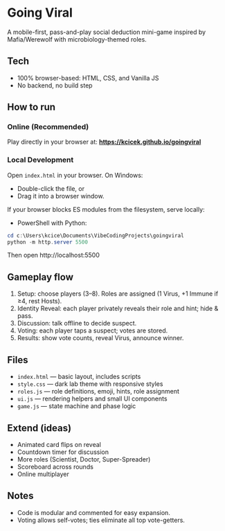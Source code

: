 
# Going Viral


A mobile-first, pass-and-play social deduction mini-game inspired by Mafia/Werewolf with microbiology-themed roles.

## Tech
- 100% browser-based: HTML, CSS, and Vanilla JS
- No backend, no build step

## How to run

### Online (Recommended)
Play directly in your browser at: **https://kcicek.github.io/goingviral**

### Local Development
Open `index.html` in your browser. On Windows:

- Double-click the file, or
- Drag it into a browser window.

If your browser blocks ES modules from the filesystem, serve locally:

- PowerShell with Python:

```powershell
cd c:\Users\kcice\Documents\VibeCodingProjects\goingviral
python -m http.server 5500
```

Then open http://localhost:5500

## Gameplay flow
1. Setup: choose players (3–8). Roles are assigned (1 Virus, +1 Immune if ≥4, rest Hosts).
2. Identity Reveal: each player privately reveals their role and hint; hide & pass.
3. Discussion: talk offline to decide suspect.
4. Voting: each player taps a suspect; votes are stored.
5. Results: show vote counts, reveal Virus, announce winner.

## Files
- `index.html` — basic layout, includes scripts
- `style.css` — dark lab theme with responsive styles
- `roles.js` — role definitions, emoji, hints, role assignment
- `ui.js` — rendering helpers and small UI components
- `game.js` — state machine and phase logic

## Extend (ideas)
- Animated card flips on reveal
- Countdown timer for discussion
- More roles (Scientist, Doctor, Super-Spreader)
- Scoreboard across rounds
- Online multiplayer

## Notes
- Code is modular and commented for easy expansion.
- Voting allows self-votes; ties eliminate all top vote-getters.
